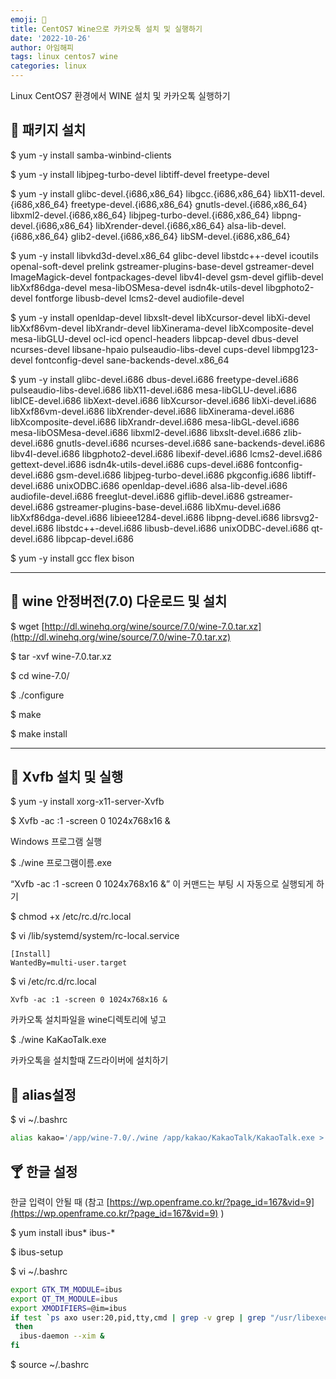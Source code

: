 ```yaml
---
emoji: 🍷
title: CentOS7 Wine으로 카카오톡 설치 및 실행하기
date: '2022-10-26'
author: 아임해피
tags: linux centos7 wine
categories: linux
---
```


Linux CentOS7 환경에서 WINE 설치 및 카카오톡 실행하기

## 🍹 패키지 설치

$ yum -y install samba-winbind-clients

$ yum -y install libjpeg-turbo-devel libtiff-devel freetype-devel

$ yum -y install glibc-devel.{i686,x86_64} libgcc.{i686,x86_64} libX11-devel.{i686,x86_64} freetype-devel.{i686,x86_64} gnutls-devel.{i686,x86_64} libxml2-devel.{i686,x86_64} libjpeg-turbo-devel.{i686,x86_64} libpng-devel.{i686,x86_64} libXrender-devel.{i686,x86_64} alsa-lib-devel.{i686,x86_64} glib2-devel.{i686,x86_64} libSM-devel.{i686,x86_64}

$ yum -y install libvkd3d-devel.x86_64 glibc-devel libstdc++-devel icoutils openal-soft-devel prelink gstreamer-plugins-base-devel gstreamer-devel ImageMagick-devel fontpackages-devel libv4l-devel gsm-devel giflib-devel libXxf86dga-devel mesa-libOSMesa-devel isdn4k-utils-devel libgphoto2-devel fontforge libusb-devel lcms2-devel audiofile-devel

$ yum -y install openldap-devel libxslt-devel libXcursor-devel libXi-devel libXxf86vm-devel libXrandr-devel libXinerama-devel libXcomposite-devel mesa-libGLU-devel ocl-icd opencl-headers libpcap-devel dbus-devel ncurses-devel libsane-hpaio pulseaudio-libs-devel cups-devel libmpg123-devel fontconfig-devel sane-backends-devel.x86_64

$ yum -y install glibc-devel.i686 dbus-devel.i686 freetype-devel.i686 pulseaudio-libs-devel.i686 libX11-devel.i686 mesa-libGLU-devel.i686 libICE-devel.i686 libXext-devel.i686 libXcursor-devel.i686 libXi-devel.i686 libXxf86vm-devel.i686 libXrender-devel.i686 libXinerama-devel.i686 libXcomposite-devel.i686 libXrandr-devel.i686 mesa-libGL-devel.i686 mesa-libOSMesa-devel.i686 libxml2-devel.i686 libxslt-devel.i686 zlib-devel.i686 gnutls-devel.i686 ncurses-devel.i686 sane-backends-devel.i686 libv4l-devel.i686 libgphoto2-devel.i686 libexif-devel.i686 lcms2-devel.i686 gettext-devel.i686 isdn4k-utils-devel.i686 cups-devel.i686 fontconfig-devel.i686 gsm-devel.i686 libjpeg-turbo-devel.i686 pkgconfig.i686 libtiff-devel.i686 unixODBC.i686 openldap-devel.i686 alsa-lib-devel.i686 audiofile-devel.i686 freeglut-devel.i686 giflib-devel.i686 gstreamer-devel.i686 gstreamer-plugins-base-devel.i686 libXmu-devel.i686 libXxf86dga-devel.i686 libieee1284-devel.i686 libpng-devel.i686 librsvg2-devel.i686 libstdc++-devel.i686 libusb-devel.i686 unixODBC-devel.i686 qt-devel.i686 libpcap-devel.i686

$ yum -y install gcc flex bison

---

## 🍾 wine 안정버전(7.0) 다운로드 및 설치

$ wget [http://dl.winehq.org/wine/source/7.0/wine-7.0.tar.xz](http://dl.winehq.org/wine/source/7.0/wine-7.0.tar.xz)

$ tar -xvf wine-7.0.tar.xz 

$ cd wine-7.0/

$ ./configure

$ make

$ make install

---

## 🧉 Xvfb 설치 및 실행

$ yum -y install xorg-x11-server-Xvfb

$ Xvfb -ac :1 -screen 0 1024x768x16 &

Windows 프로그램 실행

$ ./wine 프로그램이름.exe

“Xvfb -ac :1 -screen 0 1024x768x16 &” 이 커맨드는 부팅 시 자동으로 실행되게 하기

$ chmod +x /etc/rc.d/rc.local

$ vi /lib/systemd/system/rc-local.service

```
[Install]
WantedBy=multi-user.target
```

$ vi /etc/rc.d/rc.local

```
Xvfb -ac :1 -screen 0 1024x768x16 &
```

카카오톡 설치파일을 wine디렉토리에 넣고

$ ./wine KaKaoTalk.exe 

카카오톡을 설치할때 Z드라이버에 설치하기

## 🥃 alias설정

$ vi ~/.bashrc

```bash
alias kakao='/app/wine-7.0/./wine /app/kakao/KakaoTalk/KakaoTalk.exe > /dev/null 2>&1 &’
```

## 🍸 한글 설정

한글 입력이 안될 때  (참고  [https://wp.openframe.co.kr/?page_id=167&vid=9](https://wp.openframe.co.kr/?page_id=167&vid=9) )

$ yum install ibus* ibus-*

$ ibus-setup

$ vi ~/.bashrc

```bash
export GTK_TM_MODULE=ibus
export QT_TM_MODULE=ibus
export XMODIFIERS=@im=ibus
if test `ps axo user:20,pid,tty,cmd | grep -v grep | grep "/usr/libexec/ibus-dconf" 2> /dev/null | grep $USER | grep "pts/" | wc -l` -eq 0;
 then
  ibus-daemon --xim &
fi
```

$ source ~/.bashrc

```toc

```
